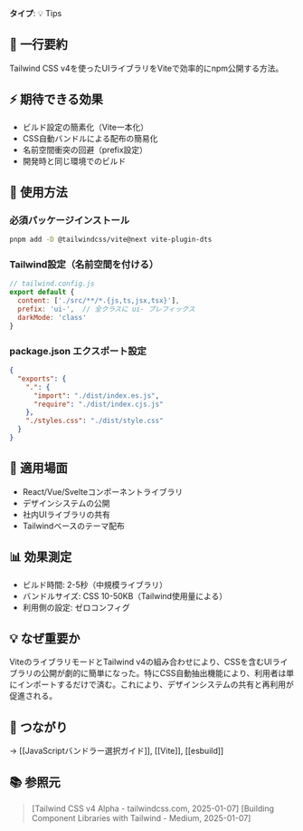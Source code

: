 **タイプ**: 💡 Tips

## 📝 一行要約
Tailwind CSS v4を使ったUIライブラリをViteで効率的にnpm公開する方法。

## ⚡ 期待できる効果
- ビルド設定の簡素化（Vite一本化）
- CSS自動バンドルによる配布の簡易化
- 名前空間衝突の回避（prefix設定）
- 開発時と同じ環境でのビルド

## 🎯 使用方法

### 必須パッケージインストール
```bash
pnpm add -D @tailwindcss/vite@next vite-plugin-dts
```

### Tailwind設定（名前空間を付ける）
```javascript
// tailwind.config.js
export default {
  content: ['./src/**/*.{js,ts,jsx,tsx}'],
  prefix: 'ui-',  // 全クラスに ui- プレフィックス
  darkMode: 'class'
}
```

### package.json エクスポート設定
```json
{
  "exports": {
    ".": {
      "import": "./dist/index.es.js",
      "require": "./dist/index.cjs.js"
    },
    "./styles.css": "./dist/style.css"
  }
}
```

## 📍 適用場面
- React/Vue/Svelteコンポーネントライブラリ
- デザインシステムの公開
- 社内UIライブラリの共有
- Tailwindベースのテーマ配布

## 📊 効果測定
- ビルド時間: 2-5秒（中規模ライブラリ）
- バンドルサイズ: CSS 10-50KB（Tailwind使用量による）
- 利用側の設定: ゼロコンフィグ

## 💡 なぜ重要か
ViteのライブラリモードとTailwind v4の組み合わせにより、CSSを含むUIライブラリの公開が劇的に簡単になった。特にCSS自動抽出機能により、利用者は単にインポートするだけで済む。これにより、デザインシステムの共有と再利用が促進される。

## 🔗 つながり
→ [[JavaScriptバンドラー選択ガイド]], [[Vite]], [[esbuild]]

## 📚 参照元
> [Tailwind CSS v4 Alpha - tailwindcss.com, 2025-01-07]
> [Building Component Libraries with Tailwind - Medium, 2025-01-07]